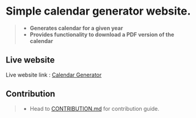 # Simple calendar generator website. 

> - **Generates calendar for a given year**
> - **Provides functionality to download a PDF version of the calendar**

## Live website

Live website link : [Calendar Generator](https://jahir-raihan.github.io/calendar-generator/)

## Contribution


>- Head to [CONTRIBUTION.md](CONTRIBUTION.md) for contribution guide.

